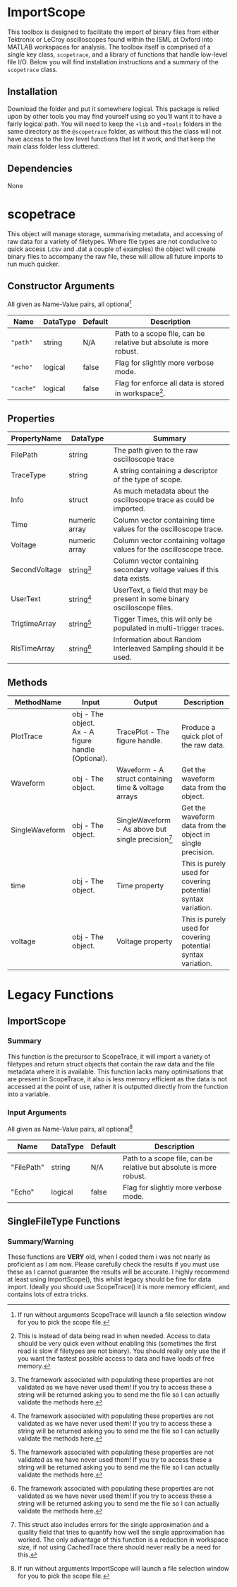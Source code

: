 # ImportScope
This toolbox is designed to facilitate the import of binary files from either Tektronix or LeCroy oscilloscopes found within the ISML at Oxford into MATLAB workspaces for analysis. The toolbox itself is comprised of a single key class, `scopetrace`, and a library of functions that handle low-level file I/O. Below you will find installation instructions and a summary of the `scopetrace` class.

## Installation
Download the folder and put it somewhere logical. This package is relied upon by other tools you may find yourself using so you'll want it to have a fairly logical path. You will need to keep the `+lib` and `+tools` folders in the same directory as the `@scopetrace` folder, as without this the class will not have access to the low level functions that let it work, and that keep the main class folder less cluttered.

## Dependencies
None

# scopetrace
This object will manage storage, summarising metadata, and accessing of raw data for a variety of filetypes. Where file types are not conducive to quick access (.csv and .dat a couple of examples) the object will create binary files to accompany the raw file, these will allow all future imports to run much quicker.

## Constructor Arguments
All given as Name-Value pairs, all optional[^1]

| Name      | DataType      | Default           | Description                                                           |
| --------- | ------------- | ----------------- | --------------------------------------------------------------------- |
| `"path"`  | string        | N/A               | Path to a scope file, can be relative but absolute is more robust.    |
| `"echo"`  | logical       | false             | Flag for slightly more verbose mode.                                  |
| `"cache"` | logical       | false             | Flag for enforce all data is stored in workspace[^2].                 |

[^1]: If run without arguments ScopeTrace will launch a file selection window for you to pick the scope file.
[^2]: This is instead of data being read in when needed. Access to data should be very quick even without enabling this (sometimes the first read is slow if filetypes are not binary). You should really only use the if you want the fastest possible access to data and have loads of free memory.

## Properties

| PropertyName      |  DataType     | Summary                                                                   |
| ----------------- | ------------- | ------------------------------------------------------------------------- |
| FilePath          | string        | The path given to the raw oscilloscope trace                              |
| TraceType         | string        | A string containing a descriptor of the type of scope.                    |
| Info              | struct        | As much metadata about the oscilloscope trace as could be imported.       |
| Time              | numeric array | Column vector containing time values for the oscilloscope trace.          |
| Voltage           | numeric array | Column vector containing voltage values for the oscilloscope trace.       |
| SecondVoltage     | string[^4]    | Column vector containing secondary voltage values if this data exists.    |
| UserText          | string[^4]    | UserText, a field that may be present in some binary oscilloscope files.  |
| TrigtimeArray     | string[^4]    | Tigger Times, this will only be populated in multi-trigger traces.        |
| RisTimeArray      | string[^4]    | Information about Random Interleaved Sampling should it be used.          |

[^4]: The framework associated with populating these properties are not validated as we have never used them! If you try to access these a string will be returned asking you to send me the file so I can actually validate the methods here.

## Methods

| MethodName        | Input                                                     | Output                                                | Description                                                   |
| ----------------- | --------------------------------------------------------- | ----------------------------------------------------- | ------------------------------------------------------------- |
| PlotTrace         | obj - The object. <br /> Ax - A figure handle (Optional). | TracePlot - The figure handle.                        | Produce a quick plot of the raw data.                         |
| Waveform          | obj - The object.                                         | Waveform - A struct containing time & voltage arrays  | Get the waveform data from the object.                        |
| SingleWaveform    | obj - The object.                                         | SingleWaveform - As above but single precision[^5]    | Get the waveform data from the object in single precision.    |
| time              | obj - The object.                                         | Time property                                         | This is purely used for covering potential syntax variation.  |
| voltage           | obj - The object.                                         | Voltage property                                      | This is purely used for covering potential syntax variation.

[^5]: This struct also includes errors for the single approximation and a quality field that tries to quantify how well the single approximation has worked. The only advantage of this function is a reduction in workspace size, if not using CachedTrace there should never really be a need for this.

# Legacy Functions
## ImportScope
### Summary
This function is the precursor to ScopeTrace, it will import a variety of filetypes and return struct objects that contain the raw data and the file metadata where it is available. This function lacks many optimisations that are present in ScopeTrace, it also is less memory efficient as the data is not accessed at the point of use, rather it is outputted directly from the function into a variable.

### Input Arguments
All given as Name-Value pairs, all optional[^3]

| Name          | DataType      | Default   | Description                                                           |
| ------------- | ------------- | --------- | --------------------------------------------------------------------- |
| "FilePath"    | string        | N/A       | Path to a scope file, can be relative but absolute is more robust.    |
| "Echo"        | logical       | false     | Flag for slightly more verbose mode.
[^3]: If run without arguments ImportScope will launch a file selection window for you to pick the scope file.

## SingleFileType Functions
### Summary/Warning
These functions are **VERY** old, when I coded them i was not nearly as proficient as I am now. Please carefully check the results if you must use these as I cannot guarantee the results will be accurate.
I highly recommend at least using ImportScope(), this whilst legacy should be fine for data import. Ideally you should use ScopeTrace() it is more memory efficient, and contains lots of extra tricks.

